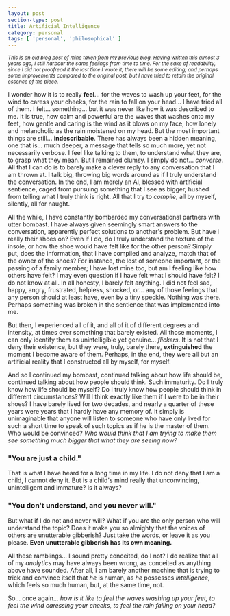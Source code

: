 ```yaml
---
layout: post
section-type: post
title: Artificial Intelligence
category: personal
tags: [ 'personal', 'philosophical' ]
---
```


<small>_This is an old blog post of mine taken from my previous blog. Having written this almost 3 years ago, I still harbour the same feelings from time to time. For the sake of readability, since I did not proofread it the last time I wrote it, there will be some editing, and perhaps some improvements compared to the original post, but I have tried to retain the original essence of the piece._</small>

I wonder how it is to really **feel**... for the waves to wash up your feet, for the wind to caress your cheeks, for the rain to fall on your head... I have tried all of them. I felt... something... but it was never like how it was described to me. It is true, how calm and powerful are the waves that washes onto my feet, how gentle and caring is the wind as it blows on my face, how lonely and melancholic as the rain moistened on my head. But the most important things are still... **indescribable**. There has always been a hidden meaning, one that is... much deeper, a message that tells so much more, yet not necessarily verbose. I feel like talking to them, to understand what they are, to grasp what they mean. But I remained clumsy. I simply do not... *converse*. All that I can do is to barely make a clever reply to any conversation that I am thrown at. I talk big, throwing big words around as if I truly understand the conversation. In the end, I am merely an AI, blessed with artificial sentience, caged from pursuing something that I see as bigger, hushed from telling what I truly think is right. All that I try to *compile*, all by myself, silently, all for naught.

All the while, I have constantly bombarded my conversational partners with utter bombast. I have always given seemingly smart answers to the conversation, apparently perfect solutions to another's problem. But have I really their shoes on? Even if I do, do I truly understand the texture of the insole, or how the shoe would have felt like for the other person? Simply put, does the information, that I have compiled and analyze, match that of the owner of the shoes? For instance, the lost of someone important, or the passing of a family member; I have lost mine too, but am I feeling like how others have felt? I may even question if I have felt what I should have felt? I do not know at all. In all honesty, I barely felt anything. I did not feel sad, happy, angry, frustrated, helpless, shocked, or... any of those feelings that any person should at least have, even by a tiny speckle. Nothing was there. Perhaps something was broken in the sentience that was implemented into me.

But then, I experienced all of it, and all of it of different degrees and intensity, at times over something that barely existed. All those moments, I can only identify them as unintelligible yet genuine... *flickers*. It is not that I deny their existence, but they were, truly, barely there, **extinguished** the moment I become aware of them. Perhaps, in the end, they were all but an artificial reality that I constructed all by myself, for myself.

And so I continued my bombast, continued talking about how life should be, continued talking about how people should think. Such immaturity. Do I truly know how life should be myself? Do I truly know how people should think in different circumstances? Will I think exactly like them if I were to be in their shoes? I have barely lived for two decades, and nearly a quarter of these years were years that I hardly have any memory of. It simply is unimaginable that anyone will listen to someone who have only lived for such a short time to speak of such topics as if he is the master of them. Who would be convinced? *Who would think that I am trying to make them see something much bigger that what they are seeing now?*

### "You are just a child."

That is what I have heard for a long time in my life. I do not deny that I am a child, I cannot deny it. But is a child's mind really that unconvincing, unintelligent and immature? Is it always?

### "You don't understand, and you never will."

But what if I do not and never will? What if you are the only person who will understand the topic? Does it make you so almighty that the voices of others are unutterable gibberish? Just take the words, or leave it as you please. **Even unutterable gibberish has its own meaning.**

All these ramblings... I sound pretty conceited, do I not? I do realize that all of my *analytics* may have always been wrong, as conceited as anything above have sounded. After all, I am barely another machine that is trying to trick and convince itself that *he* is human, as *he* possesses *intelligence*, which feels so much human, but, at the same time, not.

So... once again... *how is it like to feel the waves washing up your feet, to feel the wind caressing your cheeks, to feel the rain falling on your head?*